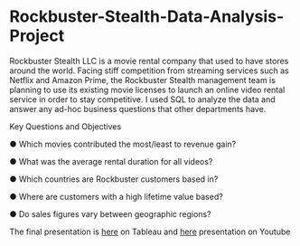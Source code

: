 # Rockbuster-Stealth-Data-Analysis-Project
Rockbuster Stealth LLC is a movie rental company that used to have stores around the world. Facing stiff competition from streaming services such as Netflix and Amazon Prime, the Rockbuster Stealth management team is planning to use its existing movie licenses to launch an online video rental service in order to stay competitive. I used SQL to analyze the data and answer any ad-hoc business questions that other departments have.

Key Questions and Objectives

● Which movies contributed the most/least to revenue gain?

● What was the average rental duration for all videos?

● Which countries are Rockbuster customers based in?

● Where are customers with a high lifetime value based?

● Do sales figures vary between geographic regions?

The final presentation is  [here](https://public.tableau.com/profile/kentaro.fujita#!/vizhome/Rockbuster_16140100110730/Story1) on Tableau and  [here](https://www.youtube.com/watch?v=l4BFsM-li_0) presentation on Youtube
